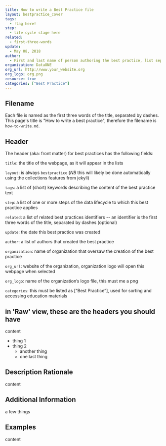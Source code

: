 ```yaml
---
title: How to write a Best Practice file
layout: bestpractice_cover
tags:
  - !tag here!
step:
  - life cycle stage here
related:
  - first-three-words
update:
  - May 08, 2018
author:
  - First and last name of person authoring the best practice, list separate bullet for each new person
organization: DataONE
org_url: http://www.your_website.org
org_logo: org.png
resource: true
categories: ["Best Practice"]
---
```


## Filename

Each file is named as the first three words of the title, separated by dashes.
This page's title is "How to write a best practice", therefore the filename is
`how-to-write.md`.

## Header

The header (aka: front matter) for best practices has the following fields:

`title`: the title of the webpage, as it will appear in the lists

`layout`: is always `bestpractice` (*NB* this will likely be done automatically using the collections features from jekyll)

`tags`: a list of (short) keywords describing the content of the best practice text

`step`: a list of one or more steps of the data lifecycle to which this best practice applies

`related`: a list of related best practices identifiers -- an identifier is the first three words of the title, separated by dashes (optional)

`update`: the date this best practice was created

`author`: a list of authors that created the best practice

`organization`: name of organization that oversaw the creation of the best practice

`org_url`: website of the organization, organization logo will open this webpage when selected

`org_logo`: name of the organization’s logo file, this must me a png

`categories`: this must be listed as [“Best Practice”], used for sorting and accessing education materials


## in 'Raw' view, these are the headers you should have

content
- thing 1
- thing 2
  - another thing
  - one last thing

## Description Rationale

content

## Additional Information

a few things

## Examples

content
